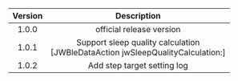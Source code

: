 

| Version |                         Description                          |
| :-----: | :----------------------------------------------------------: |
|  1.0.0  |                   official release version                   |
|  1.0.1  | Support sleep quality calculation<br />[JWBleDataAction jwSleepQualityCalculation:] |
|  1.0.2  |                 Add step target setting log                  |
